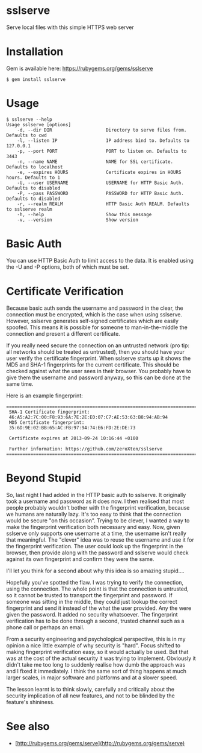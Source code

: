 sslserve
========

Serve local files with this simple HTTPS web server

Installation
============

Gem is available here: https://rubygems.org/gems/sslserve

    $ gem install sslserve

Usage
=====

    $ sslserve --help
    Usage sslserve [options]
        -d, --dir DIR                    Directory to serve files from. Defaults to cwd
        -l, --listen IP                  IP address bind to. Defaults to 127.0.0.1
        -p, --port PORT                  PORT to listen on. Defaults to 3443
        -n, --name NAME                  NAME for SSL certificate. Defaults to localhost
        -e, --expires HOURS              Certificate expires in HOURS hours. Defaults to 1
        -U, --user USERNAME              USERNAME for HTTP Basic Auth. Defaults to disabled
        -P, --pass PASSWORD              PASSWORD for HTTP Basic Auth. Defaults to disabled
        -r, --realm REALM                HTTP Basic Auth REALM. Defaults to sslserve realm
        -h, --help                       Show this message
        -v, --version                    Show version


Basic Auth
==========

You can use HTTP Basic Auth to limit access to the data. It is enabled using the -U and -P options, both of which must be set.

Certificate Verification
========================

Because basic auth sends the username and password in the clear, the connection must be encrypted, which is the case when using sslserve. However, sslserve generates self-signed certificates which are easily spoofed. This means it is possible for someone to man-in-the-middle the connection and present a different certificate. 

If you really need secure the connection on an untrusted network (pro tip: all networks should be treated as untrusted), then you should have your user verify the certificate fingerprint. When sslserve starts up it shows the MD5 and SHA-1 fingerprints for the current certificate. This should be checked against what the user sees in their browser. You probably have to give them the username and password anyway, so this can be done at the same time.

Here is an example fingerprint:

    ==============================================================================
     SHA-1 Certificate fingerprint:
     46:A5:A2:7C:00:F8:93:6A:7E:2E:E0:07:C7:AE:53:63:B8:94:AB:94
     MD5 Certificate fingerprint:
     35:6D:9E:02:BB:65:AC:FB:97:94:74:E6:FD:2E:DE:73

     Certificate expires at 2013-09-24 10:16:44 +0100

     Further information: https://github.com/zeroXten/sslserve
    ==============================================================================

Beyond Stupid
=============

So, last night I had added in the HTTP basic auth to sslserve. It originally took a username and password as it does now. I then realised that most people probably wouldn't bother with the fingerprint verification, because we humans are naturally lazy. It's too easy to think that the connection would be secure "on this occasion". Trying to be clever, I wanted a way to make the fingerprint verification both necessary and easy. Now, given sslserve only supports one username at a time, the username isn't really that meaningful. The "clever" idea was to reuse the username and use it for the fingerprint verification. The user could look up the fingerprint in the browser, then provide along with the password and sslserve would check against its own fingerprint and confirm they were the same.

I'll let you think for a second about why this idea is so amazing stupid....





Hopefully you've spotted the flaw. I was trying to verify the connection, using the connection. The whole point is that the connection is untrusted, so it cannot be trusted to transport the fingerprint and password. If someone was sitting in the middle, they could just lookup the correct fingerprint and send it instead of the what the user provided. Any the were given the password. It added no security whatsoever. The fingerprint verification has to be done through a second, trusted channel such as a phone call or perhaps an email.

From a security engineering and psychological perspective, this is in my opinion a nice little example of why security is "hard". Focus shifted to making fingerprint verification easy, so it would actually be used. But that was at the cost of the actual security it was trying to implement. Obviously it didn't take me too long to suddenly realise how dumb the approach was and I fixed it immediately. I think the same sort of thing happens at much larger scales, in major software and platforms and at a slower speed. 

The lesson learnt is to think slowly, carefully and critically about the security implication of all new features, and not to be blinded by the feature's shininess.

See also
========

* [http://rubygems.org/gems/serve](http://rubygems.org/gems/serve)
